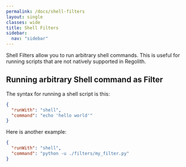 ```yaml
---
permalink: /docs/shell-filters
layout: single
classes: wide
title: Shell Filters
sidebar:
  nav: "sidebar"
---
```


Shell Filters allow you to run arbitrary shell commands. This is useful for running scripts that are not natively supported in Regolith.

## Running arbitrary Shell command as Filter

The syntax for running a shell script is this:

```json
{
  "runWith": "shell",
  "command": "echo 'hello world'"
}
```

Here is another example:

```json
{
  "runWith": "shell",
  "command": "python -u ./filters/my_filter.py"
}
```